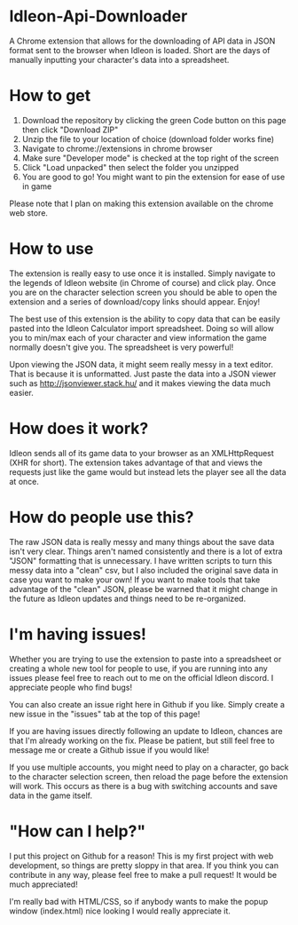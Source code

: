 # Idleon-Api-Downloader

A Chrome extension that allows for the downloading of API data in JSON format sent to the browser when Idleon is loaded. Short are the days of manually inputting your character's data into a spreadsheet.

# How to get

1. Download the repository by clicking the green Code button on this page then click "Download ZIP"
2. Unzip the file to your location of choice (download folder works fine)
3. Navigate to chrome://extensions in chrome browser
4. Make sure "Developer mode" is checked at the top right of the screen
5. Click "Load unpacked" then select the folder you unzipped
6. You are good to go! You might want to pin the extension for ease of use in game

Please note that I plan on making this extension available on the chrome web store.

# How to use

The extension is really easy to use once it is installed. Simply navigate to the legends of Idleon website (in Chrome of course) and click play. Once you are on the character selection screen you should be able to open the extension and a series of download/copy links should appear. Enjoy!

The best use of this extension is the ability to copy data that can be easily pasted into the Idleon Calculator import spreadsheet. Doing so will allow you to min/max each of your character and view information the game normally doesn't give you. The spreadsheet is very powerful!

Upon viewing the JSON data, it might seem really messy in a text editor. That is because it is unformatted. Just paste the data into a JSON viewer such as http://jsonviewer.stack.hu/ and it makes viewing the data much easier.

# How does it work?

Idleon sends all of its game data to your browser as an XMLHttpRequest (XHR for short). The extension takes advantage of that and views the requests just like the game would but instead lets the player see all the data at once.

# How do people use this?

The raw JSON data is really messy and many things about the save data isn't very clear. Things aren't named consistently and there is a lot of extra "JSON" formatting that is unnecessary. I have written scripts to turn this messy data into a "clean" csv, but I also included the original save data in case you want to make your own! If you want to make tools that take advantage of the "clean" JSON, please be warned that it might change in the future as Idleon updates and things need to be re-organized.

# I'm having issues!

Whether you are trying to use the extension to paste into a spreadsheet or creating a whole new tool for people to use, if you are running into any issues please feel free to reach out to me on the official Idleon discord. I appreciate people who find bugs!

You can also create an issue right here in Github if you like. Simply create a new issue in the "issues" tab at the top of this page!

If you are having issues directly following an update to Idleon, chances are that I'm already working on the fix. Please be patient, but still feel free to message me or create a Github issue if you would like!

If you use multiple accounts, you might need to play on a character, go back to the character selection screen, then reload the page before the extension will work. This occurs as there is a bug with switching accounts and save data in the game itself. 

# "How can I help?"

I put this project on Github for a reason! This is my first project with web development, so things are pretty sloppy in that area. If you think you can contribute in any way, please feel free to make a pull request! It would be much appreciated!

I'm really bad with HTML/CSS, so if anybody wants to make the popup window (index.html) nice looking I would really appreciate it.
